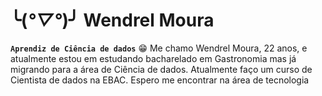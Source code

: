 # ╰(*°▽°*)╯ Wendrel Moura

**`Aprendiz de Ciência de dados`**
😁
Me chamo Wendrel Moura, 22 anos, e atualmente estou em estudando bacharelado em Gastronomia mas já migrando para a área de Ciência de dados. Atualmente faço um curso de Cientista de dados na EBAC. Espero me encontrar na área de tecnologia

